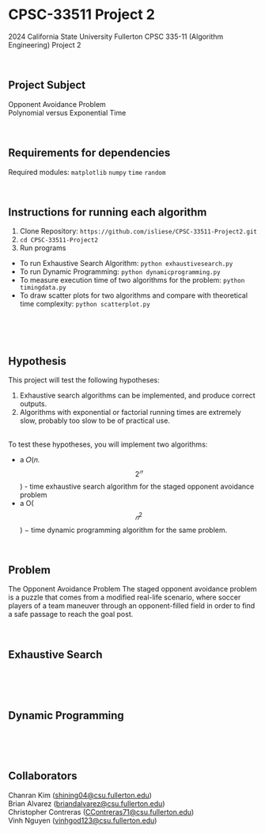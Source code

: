 # CPSC-33511 Project 2
2024 California State University Fullerton CPSC 335-11 (Algorithm Engineering) Project 2 <p> <p> <br>

## Project Subject
Opponent Avoidance Problem <br>
Polynomial versus Exponential Time

<br>

## Requirements for dependencies 
Required modules: `matplotlib` `numpy` `time` `random`

<br>

## Instructions for running each algorithm
1. Clone Repository: `https://github.com/isliese/CPSC-33511-Project2.git` <br>
2. `cd CPSC-33511-Project2` <br>
3. Run programs
* To run Exhaustive Search Algorithm: `python exhaustivesearch.py` <br>
* To run Dynamic Programming: `python dynamicprogramming.py` <br>
* To measure execution time of two algorithms for the problem: `python timingdata.py` <br>
* To draw scatter plots for two algorithms and compare with theoretical time complexity: `python scatterplot.py` <br>



<br><br><br>

## Hypothesis 
This project will test the following hypotheses:
1. Exhaustive search algorithms can be implemented, and produce correct outputs.
2. Algorithms with exponential or factorial running times are extremely slow, probably too
slow to be of practical use. <br> <br>

To test these hypotheses, you will implement two algorithms:
* a 𝑂(𝑛. $$2^𝑛$$) - time exhaustive search algorithm for the staged opponent avoidance
problem
* a O($$𝑛^2$$) − time dynamic programming algorithm for the same problem.

<br>

## Problem 
The Opponent Avoidance Problem
The staged opponent avoidance problem is a puzzle that comes from a modified real-life scenario,
where soccer players of a team maneuver through an opponent-filled field in order to find a safe
passage to reach the goal post.

<br>

## Exhaustive Search
<br><br><br>
## Dynamic Programming 
<br><br><br>

## Collaborators 
Chanran Kim (shining04@csu.fullerton.edu) <br>
Brian Alvarez (briandalvarez@csu.fullerton.edu) <br>
Christopher Contreras (CContreras71@csu.fullerton.edu) <br>
Vinh Nguyen (vinhgod123@csu.fullerton.edu)
